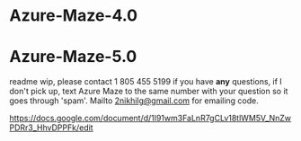 # Azure-Maze-4.0
# Azure-Maze-5.0
readme wip, please contact 1 805 455 5199 if you have **any** questions, if I don't pick up, text Azure Maze to the same number with your question so it goes through 'spam'. Mailto 2nikhilg@gmail.com for emailing code.

https://docs.google.com/document/d/1l91wm3FaLnR7gCLv18tlWM5V_NnZwPDRr3_HhvDPPFk/edit
